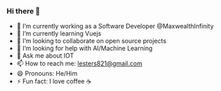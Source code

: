 ### Hi there 👋

- 🔭 I’m currently working as a Software Developer @MaxwealthInfinity
- 🌱 I’m currently learning Vuejs
- 👯 I’m looking to collaborate on open source projects
- 🤔 I’m looking for help with AI/Machine Learning
- 💬 Ask me about IOT
- 📫 How to reach me: lesters821@gmail.com
- 😄 Pronouns: He/Him
- ⚡ Fun fact: I love coffee ☕

<!--Cancel changes
**dev-lester/dev-lester** is a ✨ _special_ ✨ repository because its `README.md` (this file) appears on your GitHub profile.
-->


